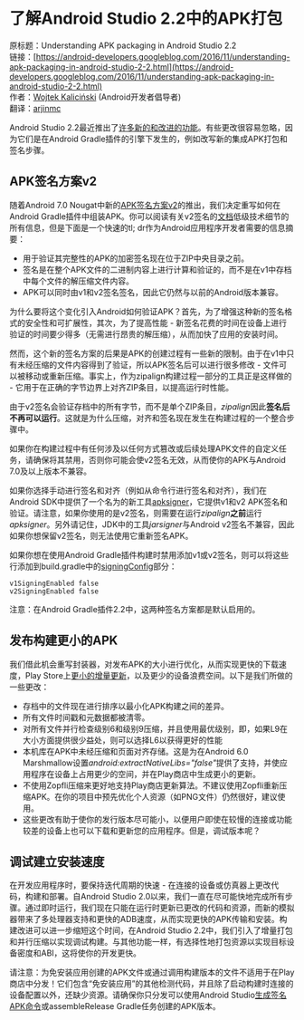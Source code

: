 # 了解Android Studio 2.2中的APK打包

原标题：Understanding APK packaging in Android Studio 2.2  
链接：[https://android-developers.googleblog.com/2016/11/understanding-apk-packaging-in-android-studio-2-2.html](https://android-developers.googleblog.com/2016/11/understanding-apk-packaging-in-android-studio-2-2.html)  
作者：[Wojtek Kaliciński](http://plus.google.com/+WojtekKalicinski) (Android开发者倡导者)  
翻译：[arjinmc](https://github.com/arjinmc)  

Android Studio 2.2最近推出了[许多新的和改进的功能](http://android-developers.blogspot.com/2016/09/android-studio-2-2.html)。有些更改很容易忽略，因为它们是在Android Gradle插件的引擎下发生的，例如改写新的集成APK打包和签名步骤。

## APK签名方案v2

随着Android 7.0 Nougat中新的[APK签名方案v2](https://source.android.com/security/apksigning/v2.html)的推出，我们决定重写如何在Android Gradle插件中组装APK。你可以阅读有关v2签名的[文档](https://source.android.com/security/apksigning/v2.html)低级技术细节的所有信息，但是下面是一个快速的tl; dr作为Android应用程序开发者需要的信息摘要：

* 用于验证其完整性的APK的加密签名现在位于ZIP中央目录之前。
* 签名是在整个APK文件的二进制内容上进行计算和验证的，而不是在v1中存档中每个文件的解压缩文件内容。
* APK可以同时由v1和v2签名签名，因此它仍然与以前的Android版本兼容。

为什么要将这个变化引入Android如何验证APK？首先，为了增强这种新的签名格式的安全性和可扩展性，其次，为了提高性能 - 新签名花费的时间在设备上进行验证的时间要少得多（无需进行昂贵的解压缩），从而加快了应用的安装时间。

然而，这个新的签名方案的后果是APK的创建过程有一些新的限制。由于在v1中只有未经压缩的文件内容得到了验证，所以APK签名后可以进行很多修改 - 文件可以被移动或重新压缩。事实上，作为zipalign构建过程一部分的工具正是这样做的 - 它用于在正确的字节边界上对齐ZIP条目，以提高运行时性能。

由于v2签名会验证存档中的所有字节，而不是单个ZIP条目，<i>zipalign</i>因此<strong>签名后不再可以运行</strong>。这就是为什么压缩，对齐和签名现在发生在构建过程的一个整合步骤中。

如果你在构建过程中有任何涉及以任何方式篡改或后续处理APK文件的自定义任务，请确保将其禁用，否则你可能会使v2签名无效，从而使你的APK与Android 7.0及以上版本不兼容。

如果你选择手动进行签名和对齐（例如从命令行进行签名和对齐），我们在Android SDK中提供了一个名为的新工具[apksigner](https://developer.android.com/studio/command-line/apksigner.html?utm_campaign=android_discussion_api_111016&utm_source=anddev&utm_medium=blog)，它提供v1和v2 APK签名和验证。请注意，如果你使用的是v2签名，则需要在运行<i>zipalign</i><strong>之前</strong>运行<i>apksigner</i>。另外请记住，JDK中的工具<i>jarsigner</i>与Android v2签名不兼容，因此如果你想保留v2签名，则无法使用它重新签名APK。

如果你想在使用Android Gradle插件构建时禁用添加v1或v2签名，则可以将这些行添加到build.gradle中的[signingConfig](https://google.github.io/android-gradle-dsl/current/com.android.build.gradle.internal.dsl.SigningConfig.html)部分：

```code 
v1SigningEnabled false
v2SigningEnabled false
```

注意：在Android Gradle插件2.2中，这两种签名方案都是默认启用的。

## 发布构建更小的APK

我们借此机会重写封装器，对发布APK的大小进行优化，从而实现更快的下载速度，Play Store上[更小的增量更新](http://android-developers.blogspot.co.uk/2016/07/improvements-for-smaller-app-downloads.html)，以及更少的设备浪费空间。以下是我们所做的一些更改：

* 存档中的文件现在进行排序以最小化APK构建之间的差异。
* 所有文件时间戳和元数据都被清零。
* 对所有文件并行检查级别6和级别9压缩，并且使用最优级别，即，如果L9在大小方面提供很少益处，则可以选择L6以获得更好的性能
* 本机库在APK中未经压缩和页面对齐存储。这是为在Android 6.0 Marshmallow设置<i>android:extractNativeLibs="false"</i>提供了支持，并使应用程序在设备上占用更少的空间，并在Play商店中生成更小的更新。
* 不使用Zopfli压缩来更好地支持Play商店更新算法。不建议使用Zopfli重新压缩APK。在你的项目中预先优化个人资源（如PNG文件）仍然很好，建议使用。
* 这些更改有助于使你的发行版本尽可能小，以便用户即使在较慢的连接或功能较差的设备上也可以下载和更新您的应用程序。但是，调试版本呢？

## 调试建立安装速度

在开发应用程序时，要保持迭代周期的快速 - 在连接的设备或仿真器上更改代码，构建和部署。自Android Studio 2.0以来，我们一直在尽可能快地完成所有步骤。通过即时运行，我们现在只能在运行时更新已更改的代码和资源，而新的模拟器带来了多处理器支持和更快的ADB速度，从而实现更快的APK传输和安装。构建改进可以进一步缩短这个时间，在Android Studio 2.2中，我们引入了增量打包和并行压缩以实现调试构建。与其他功能一样，有选择性地打包资源以实现目标设备密度和ABI，这将使你的开发更快。

请注意：为免安装应用创建的APK文件或通过调用构建版本的文件不适用于在Play商店中分发！它们包含“免安装应用”的其他检测代码，并且除了启动构建时连接的设备配置以外，还缺少资源。请确保你只分发可以使用Android Studio[生成签名APK命令](https://developer.android.com/studio/publish/app-signing.html?utm_campaign=android_discussion_api_111016&utm_source=anddev&utm_medium=blog#release-mode)或assembleRelease Gradle任务创建的APK版本。